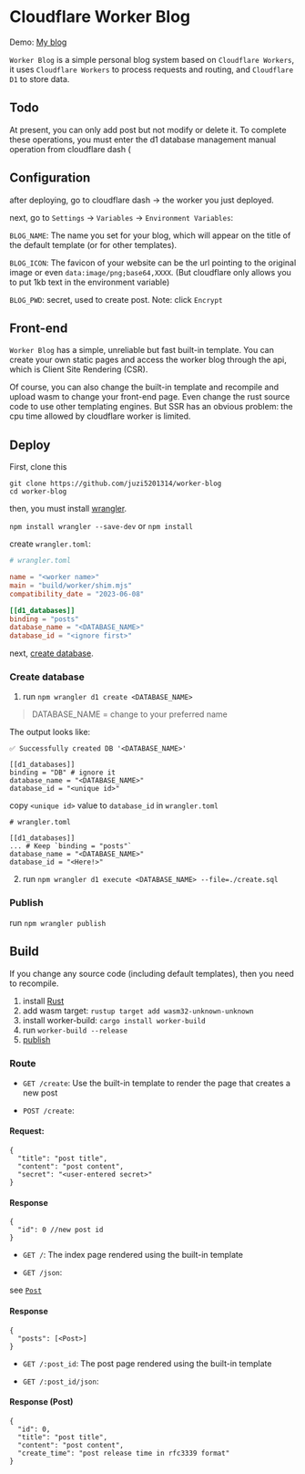 # Cloudflare Worker Blog

Demo: [My blog](https://worker-blog.soeur.workers.dev/)

`Worker Blog` is a simple personal blog system based on `Cloudflare Workers`, it uses `Cloudflare Workers` to process requests and routing, and `Cloudflare D1` to store data.

## Todo
At present, you can only add post but not modify or delete it. To complete these operations, you must enter the d1 database management manual operation from cloudflare dash (

## Configuration
after deploying, go to cloudflare dash -> the worker you just deployed.

next, go to `Settings` -> `Variables` -> `Environment Variables`:

`BLOG_NAME`: The name you set for your blog, which will appear on the title of the default template (or for other templates).

`BLOG_ICON`: The favicon of your website can be the url pointing to the original image or even `data:image/png;base64,XXXX`. (But cloudflare only allows you to put 1kb text in the environment variable)

`BLOG_PWD`: secret, used to create post. Note: click `Encrypt`

## Front-end
`Worker Blog` has a simple, unreliable but fast built-in template. You can create your own static pages and access the worker blog through the api, which is Client Site Rendering (CSR).

Of course, you can also change the built-in template and recompile and upload wasm to change your front-end page. Even change the rust source code to use other templating engines. But SSR has an obvious problem: the cpu time allowed by cloudflare worker is limited.

## Deploy
First, clone this
```
git clone https://github.com/juzi5201314/worker-blog
cd worker-blog
```

then, you must install [wrangler](https://github.com/cloudflare/workers-sdk).

`npm install wrangler --save-dev` or `npm install`

create `wrangler.toml`:
```toml
# wrangler.toml

name = "<worker name>"
main = "build/worker/shim.mjs"
compatibility_date = "2023-06-08"

[[d1_databases]]
binding = "posts"
database_name = "<DATABASE_NAME>"
database_id = "<ignore first>"
```

next, [create database](#create-database).

### Create database
1. run `npm wrangler d1 create <DATABASE_NAME>`

> DATABASE_NAME = change to your preferred name

The output looks like:
```
✅ Successfully created DB '<DATABASE_NAME>'

[[d1_databases]]
binding = "DB" # ignore it
database_name = "<DATABASE_NAME>"
database_id = "<unique id>"
```

copy `<unique id>` value to `database_id` in `wrangler.toml`
```
# wrangler.toml

[[d1_databases]]
... # Keep `binding = "posts"`
database_name = "<DATABASE_NAME>"
database_id = "<Here!>"
```
2. run `npm wrangler d1 execute <DATABASE_NAME> --file=./create.sql`

### Publish
run `npm wrangler publish`

## Build
If you change any source code (including default templates), then you need to recompile.

1. install [Rust](https://www.rust-lang.org/)
2. add wasm target: `rustup target add wasm32-unknown-unknown`
3. install worker-build: `cargo install worker-build`
4. run `worker-build --release`
5. [publish](#publish)

### Route

* `GET /create`: Use the built-in template to render the page that creates a new post

* `POST /create`:
#### Request:
```json5
{
  "title": "post title",
  "content": "post content",
  "secret": "<user-entered secret>"
}
```
#### Response
```json5
{
  "id": 0 //new post id
}
```

* `GET /`: The index page rendered using the built-in template

* `GET /json`:

see [`Post`](#response--post-)
#### Response
```
{
  "posts": [<Post>]
}
```

* `GET /:post_id`: The post page rendered using the built-in template

* `GET /:post_id/json`:
#### Response (Post)
```json5
{
  "id": 0,
  "title": "post title",
  "content": "post content",
  "create_time": "post release time in rfc3339 format"
}
```